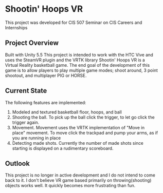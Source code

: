 # Shootin' Hoops VR
This project was developed for CIS 507 Seminar on CIS Careers and Internships
## Project Overview
Built with Unity 5.5
This project is intended to work with the HTC Vive and uses the SteamVR plugin and the VRTK library
Shootin' Hoops VR is a Virtual Reality basketball game. The end goal of the development of this game is to allow players to play multiple game modes; shoot around, 3 point shootout, and multiplayer PIG or HORSE.  
## Current State
The following features are implemented:
1. Modeled and textured basketball floor, hoops, and ball
2. Shooting the ball. To pick up the ball click the trigger, to let go click the trigger again.
3. Movement. Movement uses the VRTK implementation of "Move in place" movement. To move click the trackpad and pump your arms, as if you are running in place
4. Detecting made shots. Currently the number of made shots since starting is displayed on a rudimentary scoreboard.
## Outlook
This project is no longer in active development and I do not intend to come back to it. I don't believe VR game based primarily on throwing(shooting) objects works well. It quickly becomes more frustrating than fun. 
